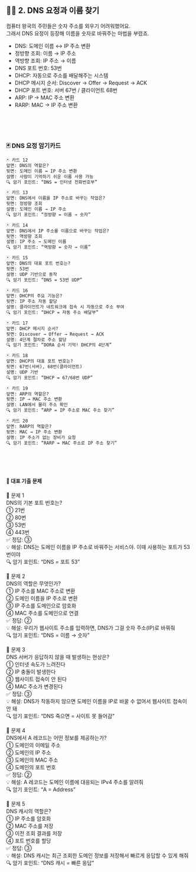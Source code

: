  

## 🧚‍♀️ 2. DNS 요정과 이름 찾기

컴퓨터 왕국의 주민들은 숫자 주소를 외우기 어려워했어요.  
그래서 DNS 요정이 등장해 이름을 숫자로 바꿔주는 마법을 부렸죠.

- DNS: 도메인 이름 ↔ IP 주소 변환  
- 정방향 조회: 이름 → IP 주소  
- 역방향 조회: IP 주소 → 이름  
- DNS 포트 번호: 53번  
- DHCP: 자동으로 주소를 배달해주는 시스템  
- DHCP 메시지 순서: Discover → Offer → Request → ACK  
- DHCP 포트 번호: 서버 67번 / 클라이언트 68번  
- ARP: IP → MAC 주소 변환  
- RARP: MAC → IP 주소 변환


<br/><br/><br/>

### 🃏 DNS 요정 암기카드

```markdown
🃏 카드 12  
앞면: DNS의 역할은?  
뒷면: 도메인 이름 ↔ IP 주소 변환  
설명: 사람이 기억하기 쉬운 이름 사용 가능  
🔍 암기 포인트: “DNS = 인터넷 전화번호부”

🃏 카드 13  
앞면: DNS에서 이름을 IP 주소로 바꾸는 작업은?  
뒷면: 정방향 조회  
설명: 도메인 이름 → IP 주소  
🔍 암기 포인트: “정방향 = 이름 → 숫자”

🃏 카드 14  
앞면: DNS에서 IP 주소를 이름으로 바꾸는 작업은?  
뒷면: 역방향 조회  
설명: IP 주소 → 도메인 이름  
🔍 암기 포인트: “역방향 = 숫자 → 이름”

🃏 카드 15  
앞면: DNS의 대표 포트 번호는?  
뒷면: 53번  
설명: UDP 기반으로 동작  
🔍 암기 포인트: “DNS = 53번 UDP”

🃏 카드 16  
앞면: DHCP의 주요 기능은?  
뒷면: IP 주소 자동 할당  
설명: 클라이언트가 네트워크에 접속 시 자동으로 주소 부여  
🔍 암기 포인트: “DHCP = 자동 주소 배달부”

🃏 카드 17  
앞면: DHCP 메시지 순서?  
뒷면: Discover → Offer → Request → ACK  
설명: 4단계 절차로 주소 할당  
🔍 암기 포인트: “DORA 순서 기억! DHCP의 4단계”

🃏 카드 18  
앞면: DHCP의 대표 포트 번호는?  
뒷면: 67번(서버), 68번(클라이언트)  
설명: UDP 기반  
🔍 암기 포인트: “DHCP = 67/68번 UDP”

🃏 카드 19  
앞면: ARP의 역할은?  
뒷면: IP → MAC 주소 변환  
설명: LAN에서 물리 주소 확인  
🔍 암기 포인트: “ARP = IP 주소로 MAC 주소 찾기”

🃏 카드 20  
앞면: RARP의 역할은?  
뒷면: MAC → IP 주소 변환  
설명: IP 주소가 없는 장비가 요청  
🔍 암기 포인트: “RARP = MAC 주소로 IP 주소 찾기”
```

<br/>
<br/>
<br/>


####  📘 대표 기출 문제 

🧪 문제 1  
DNS의 기본 포트 번호는?  
① 21번  
② 80번  
③ 53번  
④ 443번  
✅ 정답: ③  
💡 해설: DNS는 도메인 이름을 IP 주소로 바꿔주는 서비스야. 이때 사용하는 포트가 53번이야  
🔍 암기 포인트: “DNS = 포트 53”

🧪 문제 2  
DNS의 역할은 무엇인가?  
① IP 주소를 MAC 주소로 변환  
② 도메인 이름을 IP 주소로 변환  
③ IP 주소를 도메인으로 암호화  
④ MAC 주소를 도메인으로 연결  
✅ 정답: ②  
💡 해설: 우리가 웹사이트 주소를 입력하면, DNS가 그걸 숫자 주소(IP)로 바꿔줘  
🔍 암기 포인트: “DNS = 이름 → 숫자”

🧪 문제 3  
DNS 서버가 응답하지 않을 때 발생하는 현상은?  
① 인터넷 속도가 느려진다  
② IP 충돌이 발생한다  
③ 웹사이트 접속이 안 된다  
④ MAC 주소가 변경된다  
✅ 정답: ③  
💡 해설: DNS가 작동하지 않으면 도메인 이름을 IP로 바꿀 수 없어서 웹사이트 접속이 안 돼  
🔍 암기 포인트: “DNS 죽으면 = 사이트 못 들어감”

🧪 문제 4  
DNS에서 A 레코드는 어떤 정보를 제공하는가?  
① 도메인의 이메일 주소  
② 도메인의 IP 주소  
③ 도메인의 MAC 주소  
④ 도메인의 포트 번호  
✅ 정답: ②  
💡 해설: A 레코드는 도메인 이름에 대응되는 IPv4 주소를 알려줘  
🔍 암기 포인트: “A = Address”

🧪 문제 5  
DNS 캐시의 역할은?  
① IP 주소를 암호화  
② MAC 주소를 저장  
③ 이전 조회 결과를 저장  
④ 포트 번호를 할당  
✅ 정답: ③  
💡 해설: DNS 캐시는 최근 조회한 도메인 정보를 저장해서 빠르게 응답할 수 있게 해줘  
🔍 암기 포인트: “DNS 캐시 = 빠른 응답”


